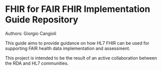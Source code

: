 # FHIR for FAIR FHIR Implementation Guide Repository

Authors: Giorgio Cangioli

This guide aims to provide guidance on how HL7 FHIR can be used for supporting FAIR health data implementation and assessment.

This project is intended to be the result of an active collaboration between the RDA and HL7 communities.

